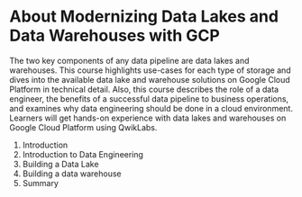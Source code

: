 # About Modernizing Data Lakes and Data Warehouses with GCP

The two key components of any data pipeline are data lakes and warehouses. This course highlights use-cases for each type of storage and dives into the available data lake and warehouse solutions on Google Cloud Platform in technical detail. Also, this course describes the role of a data engineer, the benefits of a successful data pipeline to business operations, and examines why data engineering should be done in a cloud environment. Learners will get hands-on experience with data lakes and warehouses on Google Cloud Platform using QwikLabs.

1. Introduction
2. Introduction to Data Engineering
3. Building a Data Lake
4. Building a data warehouse
5. Summary